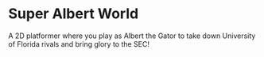 Super Albert World
==============

A 2D platformer where you play as Albert the Gator to take down University of Florida rivals and bring glory to the SEC!

